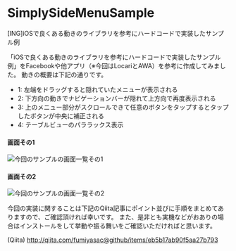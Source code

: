 # SimplySideMenuSample
[ING]iOSで良くある動きのライブラリを参考にハードコードで実装したサンプル例

「iOSで良くある動きのライブラリを参考にハードコードで実装したサンプル例」をFacebookや他アプリ（※今回はLocariとAWA）を参考に作成してみました。
動きの概要は下記の通りです。

+ 1: 左端をドラッグすると隠れていたメニューが表示される
+ 2: 下方向の動きでナビゲーションバーが隠れて上方向で再度表示される
+ 3: 上のメニュー部分がスクロールできて任意のボタンをタップするとタップしたボタンが中央に補正される
+ 4: テーブルビューのパララックス表示

#### 画面その1

![今回のサンプルの画面一覧その1](https://qiita-image-store.s3.amazonaws.com/0/17400/13f0e8a4-462c-95b0-a048-ba69595eac39.jpeg)

#### 画面その2

![今回のサンプルの画面一覧その2](https://qiita-image-store.s3.amazonaws.com/0/17400/f75a7f23-bee1-272d-3cc4-5e77c1794f49.jpeg)

今回の実装に関することは下記のQiita記事にポイント並びに手順をまとめてありますので、ご確認頂ければ幸いです。
また、是非とも実機などがおありの場合はインストールをして挙動や振る舞いをご確認いただければと思います。

(Qiita) http://qiita.com/fumiyasac@github/items/eb5b17ab90f5aa27b793
